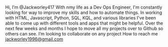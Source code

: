  Hi, I’m @Jackworley417
With nmy life as a Dev Ops Engineer, I'm constantly looking for way to improve my skills and how to automate things.
In working with HTML, Javascript, Python, SQL, KQL, and various libraries I've been able to come up with different tools and apps that might be helpful.
Over the next few weeks and months I hope to move all my projects over to Github so others can see.
I’m looking to collaborate on any project
How to reach me jackworley1996@gmail.com

